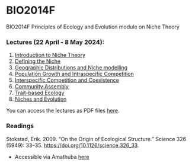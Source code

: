 # BIO2014F
BIO2014F Principles of Ecology and Evolution module on Niche Theory

### Lectures (22 April - 8 May 2024):
1. [Introduction to Niche Theory](1_IntroNicheTheory)
2. [Defining the Niche](2_DefiningTheNiche)
3. [Geographic Distributions and Niche modelling](3_GeographicNiche)
4. [Population Growth and Intraspecific Competition](4_PopulationGrowth)
5. [Interspecific Competition and Coexistence](5_CompetitionCoexistence)
6. [Community Assembly](6_CommunityAssembly)
7. [Trait-based Ecology](7_TraitEcology)
8. [Niches and Evolution](8_NicheEvolution)

You can access the lectures as PDF files [here](https://github.com/PlantEcologi/BIO2014F/tree/main/lectures2025).

### Readings

Stokstad, Erik. 2009. “On the Origin of Ecological Structure.” Science 326 (5949): 33–35. https://doi.org/10.1126/science.326_33.

- Accessible via Amathuba [here](https://amathuba.uct.ac.za/d2l/le/lessons/103848/topics/3050494)